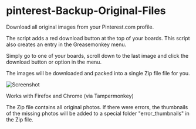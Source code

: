 # pinterest-Backup-Original-Files
Download all original images from your Pinterest.com profile. 

The script adds a red download button at the top of your boards. This script also creates an entry in the Greasemonkey menu.

Simply go to one of your boards, scroll down to the last image and click the download button or option in the menu.

The images will be downloaded and packed into a single Zip file file for you.

![Screenshot](https://greasyfork.org/system/screenshots/screenshots/000/005/289/original/screen.jpg)

Works with Firefox and Chrome (via Tampermonkey)

The Zip file contains all original photos. If there were errors, the thumbnails of the missing photos will be added to a special folder "error_thumbnails" in the Zip file.

